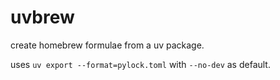 uvbrew
======

create homebrew formulae from a uv package.

uses `uv export --format=pylock.toml` with `--no-dev` as default.
